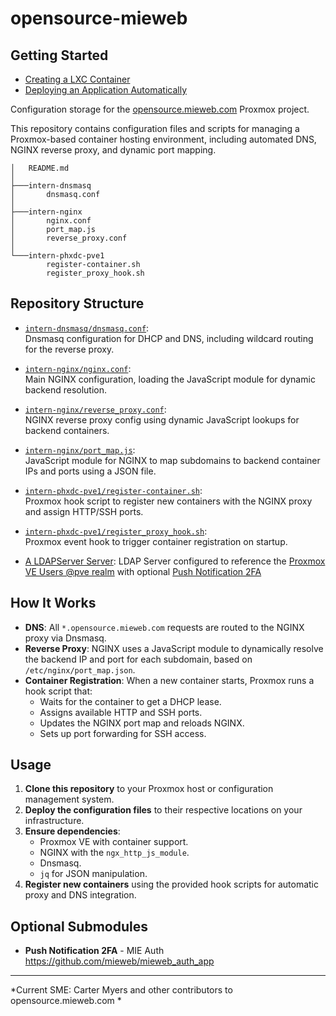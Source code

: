 # opensource-mieweb

## Getting Started
- [Creating a LXC Container](https://www.youtube.com/watch?v=sVW3dkBqs4E)<br>
- [Deploying an Application Automatically](https://www.youtube.com/watch?v=acDW-a32Yr8)

Configuration storage for the [opensource.mieweb.com](https://opensource.mieweb.com) Proxmox project.

This repository contains configuration files and scripts for managing a Proxmox-based container hosting environment, including automated DNS, NGINX reverse proxy, and dynamic port mapping.

```
│   README.md
│   
├───intern-dnsmasq
│       dnsmasq.conf
│       
├───intern-nginx
│       nginx.conf
│       port_map.js
│       reverse_proxy.conf
│
└───intern-phxdc-pve1
        register-container.sh
        register_proxy_hook.sh
```

## Repository Structure

- [`intern-dnsmasq/dnsmasq.conf`](intern-dnsmasq/dnsmasq.conf):  
  Dnsmasq configuration for DHCP and DNS, including wildcard routing for the reverse proxy.

- [`intern-nginx/nginx.conf`](intern-nginx/nginx.conf):  
  Main NGINX configuration, loading the JavaScript module for dynamic backend resolution.

- [`intern-nginx/reverse_proxy.conf`](intern-nginx/reverse_proxy.conf):  
  NGINX reverse proxy config using dynamic JavaScript lookups for backend containers.

- [`intern-nginx/port_map.js`](intern-nginx/port_map.js):  
  JavaScript module for NGINX to map subdomains to backend container IPs and ports using a JSON file.

- [`intern-phxdc-pve1/register-container.sh`](intern-phxdc-pve1/register-container.sh):  
  Proxmox hook script to register new containers with the NGINX proxy and assign HTTP/SSH ports.

- [`intern-phxdc-pve1/register_proxy_hook.sh`](intern-phxdc-pve1/register_proxy_hook.sh):  
  Proxmox event hook to trigger container registration on startup.

- [A LDAPServer Server](https://github.com/mieweb/LDAPServer):
  LDAP Server configured to reference the [Proxmox VE Users @pve realm](https://pve.proxmox.com/wiki/User_Management) with optional [Push Notification 2FA](https://github.com/mieweb/mieweb_auth_app)


## How It Works

- **DNS**: All `*.opensource.mieweb.com` requests are routed to the NGINX proxy via Dnsmasq.
- **Reverse Proxy**: NGINX uses a JavaScript module to dynamically resolve the backend IP and port for each subdomain, based on `/etc/nginx/port_map.json`.
- **Container Registration**: When a new container starts, Proxmox runs a hook script that:
  - Waits for the container to get a DHCP lease.
  - Assigns available HTTP and SSH ports.
  - Updates the NGINX port map and reloads NGINX.
  - Sets up port forwarding for SSH access.

## Usage

1. **Clone this repository** to your Proxmox host or configuration management system.
2. **Deploy the configuration files** to their respective locations on your infrastructure.
3. **Ensure dependencies**:
   - Proxmox VE with container support.
   - NGINX with the `ngx_http_js_module`.
   - Dnsmasq.
   - `jq` for JSON manipulation.
4. **Register new containers** using the provided hook scripts for automatic proxy and DNS integration.

## Optional Submodules
- **Push Notification 2FA** - MIE Auth https://github.com/mieweb/mieweb_auth_app

---

*Current SME: Carter Myers and other contributors to opensource.mieweb.com *
